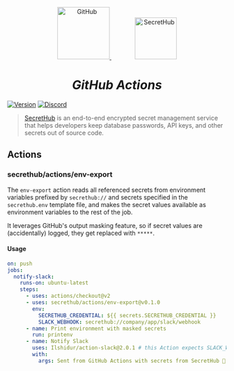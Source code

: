 <p align="center">
  <a href="https://github.com/features/actions">
    <img src="https://upload.wikimedia.org/wikipedia/commons/9/91/Octicons-mark-github.svg" alt="GitHub" width="120">
  </a>
  <img width="50px"/>
  <a href="https://secrethub.io">
    <img src="https://secrethub.io/img/secrethub-logo-shield.svg" alt="SecretHub" width="96">
  </a>
</p>
<h1 align="center">
  <i>GitHub Actions</i>
</h1>

[![Version]( https://img.shields.io/github/release/secrethub/actions.svg)](https://github.com/secrethub/actions/releases/latest)
[![Discord](https://img.shields.io/badge/chat-on%20discord-7289da.svg?logo=discord)](https://discord.gg/NWmxVeb)

> [SecretHub](https://secrethub.io) is an end-to-end encrypted secret management service that helps developers keep database passwords, API keys, and other secrets out of source code.

## Actions

### secrethub/actions/env-export

The `env-export` action reads all referenced secrets from environment variables prefixed by `secrethub://` and secrets specified in the `secrethub.env` template file, and makes the secret values available as environment variables to the rest of the job.

It leverages GitHub's output masking feature, so if secret values are (accidentally) logged, they get replaced with `*****`.

#### Usage

```yml
on: push
jobs:
  notify-slack:
    runs-on: ubuntu-latest
    steps:
      - uses: actions/checkout@v2
      - uses: secrethub/actions/env-export@v0.1.0
        env:
          SECRETHUB_CREDENTIAL: ${{ secrets.SECRETHUB_CREDENTIAL }}
          SLACK_WEBHOOK: secrethub://company/app/slack/webhook
      - name: Print environment with masked secrets
        run: printenv
      - name: Notify Slack
        uses: Ilshidur/action-slack@2.0.1 # this Action expects SLACK_WEBHOOK to be set
        with:
          args: Sent from GitHub Actions with secrets from SecretHub 🔑
```
